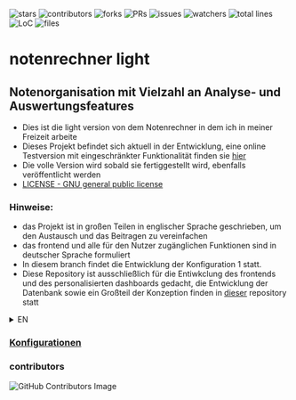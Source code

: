 ![stars](https://badgen.net/github/stars/fabischw/notenrechner-light)
![contributors](https://badgen.net/github/contributors/fabischw/notenrechner-light)
![forks](https://badgen.net/github/forks/fabischw/notenrechner-light)
![PRs](https://badgen.net/github/prs/fabischw/notenrechner-light)
![issues](https://badgen.net/github/issues/fabischw/notenrechner-light)
![watchers](https://badgen.net/github/watchers/fabischw/notenrechner-light)
![total lines](https://tokei.rs/b1/github/fabischw/notenrechner-light)
![LoC](https://tokei.rs/b1/github/fabischw/notenrechner-light?category=code)
![files](https://tokei.rs/b1/github/fabischw/notenrechner-light?category=files)




<!-- not working for whatever reason
![downloads](https://badgen.net/github/assets-dl/fabischw/notenrechner-light)
![commits](https://badgen.net/github/commits/fabischw/notenrechner-light)

-->


# notenrechner light
## Notenorganisation mit Vielzahl an Analyse- und Auswertungsfeatures


- Dies ist die light version von dem Notenrechner in dem ich in meiner Freizeit arbeite
- Dieses Projekt befindet sich aktuell in der Entwicklung, eine online Testversion mit eingeschränkter Funktionalität finden sie [hier](https://notenrechner.streamlit.app)
- Die volle Version wird sobald sie fertiggestellt wird, ebenfalls veröffentlicht werden
- [LICENSE - GNU general public license](LICENSE)

### Hinweise:
- das Projekt ist in großen Teilen in englischer Sprache geschrieben, um den Austausch und das Beitragen zu vereinfachen
- das frontend und alle für den Nutzer zugänglichen Funktionen sind in deutscher Sprache formuliert
- In diesem branch findet die Entwicklung der Konfiguration 1 statt.
- Diese Repository ist ausschließlich für die Entiwkclung des frontends und des personalisierten dashboards gedacht, die Entwicklung der Datenbank sowie ein Großteil der Konzeption finden in [dieser](https://github.com/fabischw/notenrechner) repository statt

<details>
<summary>EN</summary>

### notenrecner light[EN]
- this is a grade managment system which I'm working on my free time
- this project is still under development
- the full version of this project will be released as well

##### note:
- this project's code and technical documentation are in english, the frontend is in german
- this branch you're currently in is for the devlopment of configuration 1
- this repository is only for developing the frontend as well as the personalised dashboard, the database development and the majority of the planing is done in [this](https://github.com/fabischw/notenrechner) repository.

</details>

### [Konfigurationen](konfigurationen.md)



### contributors
![GitHub Contributors Image](https://contrib.rocks/image?repo=fabischw/notenrechner-light)